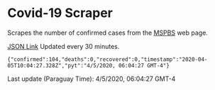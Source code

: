 # Covid-19 Scraper

Scrapes the number of confirmed cases from the [MSPBS](https://www.mspbs.gov.py/covid-19.php) web page.

[JSON Link](https://jmayalag.github.io/covid19-scrape/cases.json)
Updated every 30 minutes.
```
{"confirmed":104,"deaths":0,"recovered":0,"timestamp":"2020-04-05T10:04:27.328Z","pyt":"4/5/2020, 06:04:27 GMT-4"}
```
Last update (Paraguay Time): 4/5/2020, 06:04:27 GMT-4